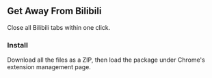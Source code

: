 ## Get Away From Bilibili
Close all Bilibili tabs within one click.

### Install
Download all the files as a ZIP, then load the package under Chrome's extension management page.